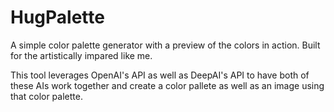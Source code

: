 # HugPalette
A simple color palette generator with a preview of the colors in action. Built for the artistically impared like me.

This tool leverages OpenAI's API as well as DeepAI's API to have both of these AIs work together and create a color pallete as well as an image using that color palette. 
